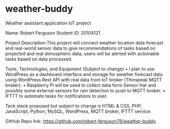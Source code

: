 # weather-buddy
Weather assistant application IoT project

 
Name: Robert Ferguson 	Student ID: 20104121

Project Description
This project will connect weather location data forecast and real-world sensor data to give recommendations of tasks based on projected and real atmospheric data, users will be alerted with actionable tasks based on data processed.

Tools, Technologies, and Equipment (Subject to change)
•	I plan to use WordPress as a dashboard interface and storage for weather forecast data using WordPress Rest API with real data from IoT broker (Thinspeak MQTT broker).
•	Raspberry Pi will be used to collect data form Sensor Hat and possibly some external sensors for rain detection to push to MQTT broker.
•	IFTTT to automate tasks for notifications to user.

Teck stack proposed but subject to change is HTML & CSS, PHP, JavaScript, Python, MySQL, WordPress, MQTT broker, IFTTT service.

GitHub Repo link: https://github.com/robert-ferguson78/weather-buddy
